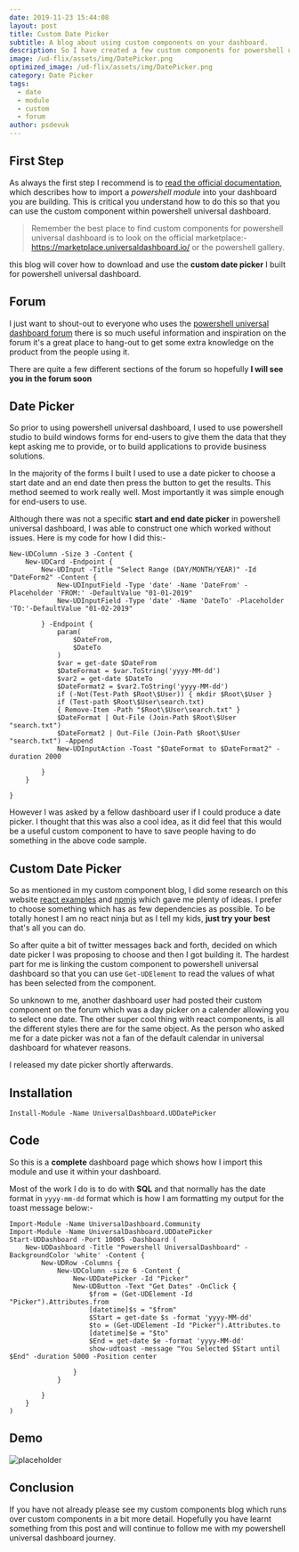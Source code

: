 ```yaml
---
date: 2019-11-23 15:44:08
layout: post
title: Custom Date Picker
subtitle: A blog about using custom components on your dashboard.
description: So I have created a few custom components for powershell universal dashboard. This blog covers importing a custom component for universal dashboard
image: /ud-flix/assets/img/DatePicker.png
optimized_image: /ud-flix/assets/img/DatePicker.png
category: Date Picker
tags:
  - date
  - module
  - custom
  - forum
author: psdevuk
---
```


## First Step

As always the first step I recommend is to <a href="https://docs.universaldashboard.io/endpoints/endpoint-initialization">read the official documentation</a>, which describes how to import a _powershell module_ into your dashboard you are building. This is critical you understand how to do this so that you can use the custom component within powershell universal dashboard.

> Remember the best place to find custom components for powershell universal dashboard is to look on the official marketplace:- https://marketplace.universaldashboard.io/ or the powershell gallery.

this blog will cover how to download and use the **custom date picker** I built for powershell universal dashboard.

## Forum

I just want to shout-out to everyone who uses the <a href="https://forums.universaldashboard.io/">powershell universal dashboard forum</a> there is so much useful information and inspiration on the forum it's a great place to hang-out to get some extra knowledge on the product from the people using it.

There are quite a few different sections of the forum so hopefully **I will see you in the forum soon**

## Date Picker

So prior to using powershell universal dashboard, I used to use powershell studio to build windows forms for end-users to give them the data that they kept asking me to provide, or to build applications to provide business solutions.

In the majority of the forms I built I used to use a date picker to choose a start date and an end date then press the button to get the results. This method seemed to work really well. Most importantly it was simple enough for end-users to use.

Although there was not a specific **start and end date picker** in powershell universal dashboard, I was able to construct one which worked without issues. Here is my code for how I did this:-

```
New-UDColumn -Size 3 -Content {
    New-UDCard -Endpoint {
        New-UDInput -Title "Select Range (DAY/MONTH/YEAR)" -Id "DateForm2" -Content {
            New-UDInputField -Type 'date' -Name 'DateFrom' -Placeholder 'FROM:' -DefaultValue "01-01-2019"
            New-UDInputField -Type 'date' -Name 'DateTo' -Placeholder 'TO:'-DefaultValue "01-02-2019"

        } -Endpoint {
            param(
                $DateFrom,
                $DateTo
            )
            $var = get-date $DateFrom
            $DateFormat = $var.ToString('yyyy-MM-dd')
            $var2 = get-date $DateTo
            $DateFormat2 = $var2.ToString('yyyy-MM-dd')
            if (-Not(Test-Path $Root\$User)) { mkdir $Root\$User }
            if (Test-path $Root\$User\search.txt)
            { Remove-Item -Path "$Root\$User\search.txt" }
            $DateFormat | Out-File (Join-Path $Root\$User "search.txt")
            $DateFormat2 | Out-File (Join-Path $Root\$User "search.txt") -Append
            New-UDInputAction -Toast "$DateFormat to $DateFormat2" -duration 2000

        }
    }

}
```

However I was asked by a fellow dashboard user if I could produce a date picker. I thought that this was also a cool idea, as it did feel that this would be a useful custom component to have to save people having to do something in the above code sample.

## Custom Date Picker

So as mentioned in my custom component blog, I did some research on this website <a href="https://reactjsexample.com/">react examples</a> and <a href="https://www.npmjs.com/">npmjs</a> which gave me plenty of ideas. I prefer to choose something which has as few dependencies as possible. To be totally honest I am no react ninja but as I tell my kids, **just try your best** that's all you can do.

So after quite a bit of twitter messages back and forth, decided on which date picker I was proposing to choose and then I got building it. The hardest part for me is linking the custom component to powershell universal dashboard so that you can use `Get-UDElement` to read the values of what has been selected from the component.

So unknown to me, another dashboard user had posted their custom component on the forum which was a day picker on a calender allowing you to select one date. The other super cool thing with react components, is all the different styles there are for the same object. As the person who asked me for a date picker was not a fan of the default calendar in universal dashboard for whatever reasons.

I released my date picker shortly afterwards.

## Installation

`Install-Module -Name UniversalDashboard.UDDatePicker`

## Code

So this is a **complete** dashboard page which shows how I import this module and use it within your dashboard.

Most of the work I do is to do with **SQL** and that normally has the date format in `yyyy-mm-dd` format which is how I am formatting my output for the toast message below:-

```
Import-Module -Name UniversalDashboard.Community
Import-Module -Name UniversalDashboard.UDDatePicker
Start-UDDashboard -Port 10005 -Dashboard (
    New-UDDashboard -Title "Powershell UniversalDashboard" -BackgroundColor 'white' -Content {
        New-UDRow -Columns {
            New-UDColumn -size 6 -Content {
                New-UDDatePicker -Id "Picker"
                New-UDButton -Text "Get Dates" -OnClick {
                    $from = (Get-UDElement -Id "Picker").Attributes.from
                    [datetime]$s = "$from"
                    $Start = get-date $s -format 'yyyy-MM-dd'
                    $to = (Get-UDElement -Id "Picker").Attributes.to
                    [datetime]$e = "$to"
                    $End = get-date $e -format 'yyyy-MM-dd'
                    show-udtoast -message "You Selected $Start until $End" -duration 5000 -Position center

                }
            }

        }
    }
)
```

## Demo

![placeholder](https://user-images.githubusercontent.com/44211223/68488110-4361d600-023c-11ea-92f5-f64f6f19b7f7.gif "Date Picker")

## Conclusion

If you have not already please see my custom components blog which runs over custom components in a bit more detail. Hopefully you have learnt something from this post and will continue to follow me with my powershell universal dashboard journey.
